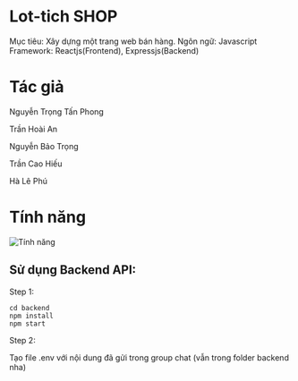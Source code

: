 # Lot-tich SHOP
Mục tiêu: Xây dựng một trang web bán hàng.
Ngôn ngữ: Javascript
Framework: Reactjs(Frontend), Expressjs(Backend)
# Tác giả
Nguyễn Trọng Tấn Phong

Trần Hoài An

Nguyễn Bảo Trọng 

Trần Cao Hiếu

Hà Lê Phú
# Tính năng
![Tính năng](https://github.com/hieutran03/lot-tich-shop-home-page/assets/164027211/5ee4b9e3-6644-40a6-b654-e5078918ca58)

## Sử dụng Backend API:

Step 1:
```
cd backend
npm install
npm start
```

Step 2:

Tạo file .env với nội dung đã gửi trong group chat (vẫn trong folder backend nha)